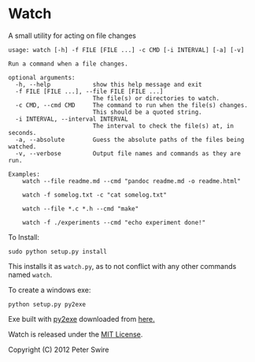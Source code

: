 # Watch
A small utility for acting on file changes


	usage: watch [-h] -f FILE [FILE ...] -c CMD [-i INTERVAL] [-a] [-v]

	Run a command when a file changes.

	optional arguments:
	  -h, --help            show this help message and exit
	  -f FILE [FILE ...], --file FILE [FILE ...]
	                        The file(s) or directories to watch.
	  -c CMD, --cmd CMD     The command to run when the file(s) changes. 
	                        This should be a quoted string.
	  -i INTERVAL, --interval INTERVAL
	                        The interval to check the file(s) at, in seconds.
	  -a, --absolute        Guess the absolute paths of the files being watched.
	  -v, --verbose         Output file names and commands as they are run.

	Examples:
	    watch --file readme.md --cmd "pandoc readme.md -o readme.html"

	    watch -f somelog.txt -c "cat somelog.txt"

	    watch --file *.c *.h --cmd "make"

	    watch -f ./experiments --cmd "echo experiment done!"


To Install:

    sudo python setup.py install

This installs it as `watch.py`, as to not conflict with any other commands named `watch`.

To create a windows exe:

    python setup.py py2exe

Exe built with [py2exe] downloaded from [here.](http://www.lfd.uci.edu/~gohlke/pythonlibs/#py2exe)

Watch is released under the [MIT License].

Copyright (C) 2012 Peter Swire


[MIT License]: http://www.opensource.org/licenses/mit-license.html
[py2exe]: http://www.py2exe.org/
